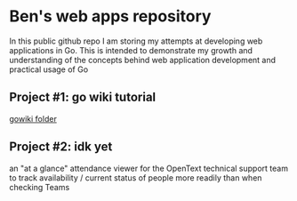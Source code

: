# Ben's web apps repository
In this public github repo I am storing my attempts at developing web applications in Go. This is intended to demonstrate my growth and understanding of the concepts behind web application development and practical usage of Go

## Project \#1: go wiki tutorial
[gowiki folder](gowiki)

## Project \#2: idk yet
an "at a glance" attendance viewer for the OpenText technical support team to track availability / current status of people more readily than when checking Teams
